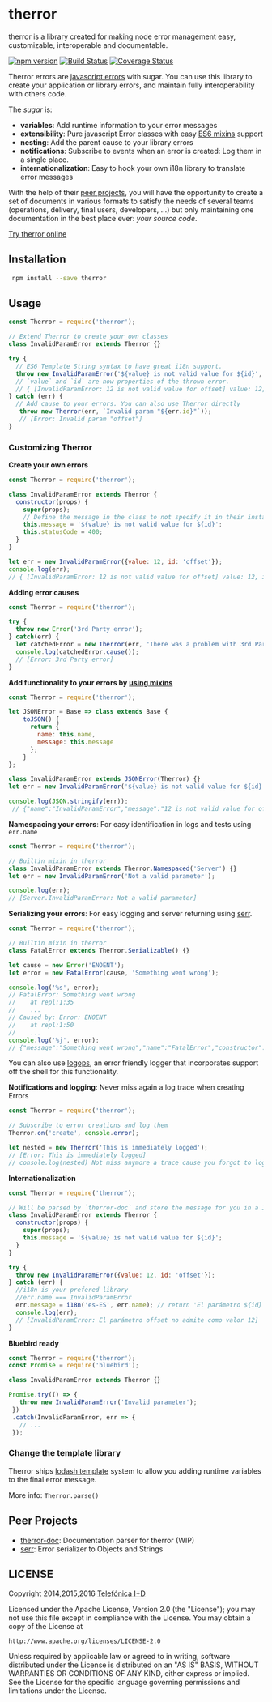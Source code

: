 # therror

therror is a library created for making node error management easy, customizable, interoperable and documentable.

[![npm version](https://badge.fury.io/js/therror.svg)](http://badge.fury.io/js/therror)
[![Build Status](https://travis-ci.org/therror/therror.svg)](https://travis-ci.org/therror/therror)
[![Coverage Status](https://coveralls.io/repos/therror/therror/badge.svg?branch=master)](https://coveralls.io/r/therror/therror?branch=master)

Therror errors are [javascript errors](https://developer.mozilla.org/en/JavaScript/Reference/Global_Objects/Error)
with sugar. You can use this library to create your application or library errors, and maintain fully interoperability with 
others code.

The _sugar_ is: 
 * __variables__: Add runtime information to your error messages
 * __extensibility__: Pure javascript Error classes with easy [ES6 mixins](https://developer.mozilla.org/en-US/docs/Web/JavaScript/Reference/Classes#Mix-ins) support
 * __nesting__: Add the parent cause to your library errors
 * __notifications__: Subscribe to events when an error is created: Log them in a single place.
 * __internationalization__: Easy to hook your own i18n library to translate error messages

With the help of their [peer projects](#peer-projects), you will have the opportunity to create a set of documents in various formats to
satisfy the needs of several teams (operations, delivery, final users, developers, ...) but only maintaining one documentation in
the best place ever: _your source code_. 

[Try therror online](https://tonicdev.com/npm/therror)

## Installation 
```bash
 npm install --save therror
```

## Usage

```js
const Therror = require('therror');

// Extend Therror to create your own classes 
class InvalidParamError extends Therror {}

try {
  // ES6 Template String syntax to have great i18n support.
  throw new InvalidParamError('${value} is not valid value for ${id}', {value: 12, id: 'offset'});
  // `value` and `id` are now properties of the thrown error.
  // { [InvalidParamError: 12 is not valid value for offset] value: 12, id: 'offset' }
} catch (err) {
  // Add cause to your errors. You can also use Therror directly
   throw new Therror(err, `Invalid param "${err.id}"`));
   // [Error: Invalid param "offset"]
}
```

### Customizing Therror

**Create your own errors**
```js
const Therror = require('therror');

class InvalidParamError extends Therror {
  constructor(props) { 
    super(props);
    // Define the message in the class to not specify it in their instances
    this.message = '${value} is not valid value for ${id}';
    this.statusCode = 400;
  }
}

let err = new InvalidParamError({value: 12, id: 'offset'});
console.log(err);
// { [InvalidParamError: 12 is not valid value for offset] value: 12, id: 'offset', statusCode: 400 }
```

**Adding error causes** 
```js
const Therror = require('therror');

try {
  throw new Error('3rd Party error');
} catch(err) {
  let catchedError = new Therror(err, 'There was a problem with 3rd Party');
  console.log(catchedError.cause());
  // [Error: 3rd Party error]
}
```

**Add functionality to your errors by [using mixins](https://developer.mozilla.org/en-US/docs/Web/JavaScript/Reference/Classes#Mix-ins)**
```js
const Therror = require('therror');

let JSONError = Base => class extends Base {
    toJSON() {
      return {
        name: this.name,
        message: this.message
      };
    }
};

class InvalidParamError extends JSONError(Therror) {}
let err = new InvalidParamError('${value} is not valid value for ${id}', {value: 12, id: 'offset'});

console.log(JSON.stringify(err));
 // {"name":"InvalidParamError","message":"12 is not valid value for offset"}
```

**Namespacing your errors**: For easy identification in logs and tests using `err.name` 
```js
const Therror = require('therror');

// Builtin mixin in therror
class InvalidParamError extends Therror.Namespaced('Server') {}
let err = new InvalidParamError('Not a valid parameter');

console.log(err);
// [Server.InvalidParamError: Not a valid parameter]
```

**Serializing your errors**: For easy logging and server returning using [serr](https://github.com/therror/serr).  
```js
const Therror = require('therror');

// Builtin mixin in therror
class FatalError extends Therror.Serializable() {}

let cause = new Error('ENOENT');
let error = new FatalError(cause, 'Something went wrong');

console.log('%s', error);
// FatalError: Something went wrong
//    at repl:1:35
//    ...
// Caused by: Error: ENOENT
//    at repl:1:50
//    ...
console.log('%j', error);
// {"message":"Something went wrong","name":"FatalError","constructor":"FatalError","causes":[{"message":"ENOENT","name":"Error","constructor":"Error"}]}
```
You can also use [logops](https://github.com/telefonicaid/logops), an error friendly logger that incorporates support off the shell for this functionality.

**Notifications and logging**: Never miss again a log trace when creating Errors
```js
const Therror = require('therror');

// Subscribe to error creations and log them
Therror.on('create', console.error);

let nested = new Therror('This is immediately logged');
// [Error: This is immediately logged]
// console.log(nested) Not miss anymore a trace cause you forgot to log it
```

**Internationalization**
```js
const Therror = require('therror');

// Will be parsed by `therror-doc` and store the message for you in a JSON, ready for use your own i18n library (WIP)
class InvalidParamError extends Therror {
  constructor(props) { 
    super(props);
    this.message = '${value} is not valid value for ${id}';
  }
}

try {
  throw new InvalidParamError({value: 12, id: 'offset'});
} catch (err) {
  //i18n is your prefered library
  //err.name === InvalidParamError
  err.message = i18n('es-ES', err.name); // return 'El parámetro ${id} no admite como valor ${value}';
  console.log(err);
  // [InvalidParamError: El parámetro offset no admite como valor 12]
}
```

**Bluebird ready**
```js
const Therror = require('therror');
const Promise = require('bluebird');

class InvalidParamError extends Therror {}

Promise.try(() => {
   throw new InvalidParamError('Invalid parameter');
 })
 .catch(InvalidParamError, err => {
   // ...
 });
```

### Change the template library  
Therror ships [lodash template](https://lodash.com/docs#template) system to allow you adding runtime variables to the final error message.

More info: `Therror.parse()`

## Peer Projects
* [therror-doc](https://github.com/therror/therror-doc): Documentation parser for therror (WIP)
* [serr](https://github.com/therror/serr): Error serializer to Objects and Strings

## LICENSE

Copyright 2014,2015,2016 [Telefónica I+D](http://www.tid.es)

Licensed under the Apache License, Version 2.0 (the "License");
you may not use this file except in compliance with the License.
You may obtain a copy of the License at

    http://www.apache.org/licenses/LICENSE-2.0

Unless required by applicable law or agreed to in writing, software
distributed under the License is distributed on an "AS IS" BASIS,
WITHOUT WARRANTIES OR CONDITIONS OF ANY KIND, either express or implied.
See the License for the specific language governing permissions and
limitations under the License.
